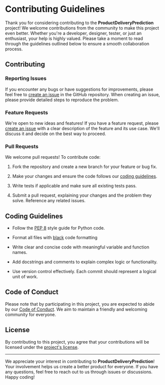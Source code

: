 

# Contributing Guidelines

Thank you for considering contributing to the **ProductDeliveryPrediction** project! We welcome contributions from the community to make this project even better. Whether you're a developer, designer, tester, or just an enthusiast, your help is highly valued. Please take a moment to read through the guidelines outlined below to ensure a smooth collaboration process.

## Contributing

### Reporting Issues

If you encounter any bugs or have suggestions for improvements, please feel free to [create an issue](https://github.com/izam-mohammed/Product-Delivery-Prediction/issues/new/choose) in the GitHub repository. When creating an issue, please provide detailed steps to reproduce the problem.

### Feature Requests

We're open to new ideas and features! If you have a feature request, please [create an issue](https://github.com/izam-mohammed/Product-Delivery-Prediction/issues/new/choose) with a clear description of the feature and its use case. We'll discuss it and decide on the best way to proceed.

### Pull Requests

We welcome pull requests! To contribute code:

1. Fork the repository and create a new branch for your feature or bug fix.

2. Make your changes and ensure the code follows our [coding guidelines](#coding-guidelines).

3. Write tests if applicable and make sure all existing tests pass.

4. Submit a pull request, explaining your changes and the problem they solve. Reference any related issues.

## Coding Guidelines

- Follow the [PEP 8](https://www.python.org/dev/peps/pep-0008/) style guide for Python code.

- Format all files with [black](https://github.com/psf/black) code formatting

- Write clear and concise code with meaningful variable and function names.

- Add docstrings and comments to explain complex logic or functionality.

- Use version control effectively. Each commit should represent a logical unit of work.

## Code of Conduct

Please note that by participating in this project, you are expected to abide by our [Code of Conduct](CODE_OF_CONDUCT.md). We aim to maintain a friendly and welcoming community for everyone.

## License

By contributing to this project, you agree that your contributions will be licensed under the [project's license](LICENSE).

---

We appreciate your interest in contributing to **ProductDeliveryPrediction**! Your involvement helps us create a better product for everyone. If you have any questions, feel free to reach out to us through issues or discussions. Happy coding!